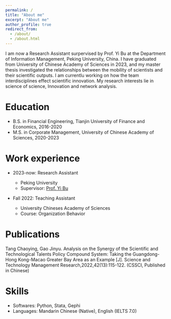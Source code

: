 ```yaml
---
permalink: /
title: "About me"
excerpt: "About me"
author_profile: true
redirect_from: 
  - /about/
  - /about.html
---
```


I am now a Research Assistant surpervised by Prof. Yi Bu at the Department of Information Management, Peking University, China. I have graduated from University of Chinese Academy of Sciences in 2023, and my master thesis investigated the relationships between the mobility of scientists and their scientific outputs. I am currentlu working on how the team interdisciplines effect scientific innovation. My research interests lie in science of science, Innovation and network analysis.

Education
======
* B.S. in Financial Engineering, Tianjin University of Finance and Economics, 2016-2020
* M.S. in Corporate Management, University of Chinese Academy of Sciences, 2020-2023

Work experience
======
* 2023-now: Research Assistant
  * Peking University
  * Supervisor: [Prof. Yi Bu](https://buyi08.wixsite.com/yi-bu)

* Fall 2022: Teaching Assistant
  * University Chineses Academy of Sciences
  * Course: Organization Behavior

Publications
======
Tang Chaoying, Gao Jinyu. Analysis on the Synergy of the Scientific and Technological Talents Policy Compound System: Taking the Guangdong-Hong Kong-Macao Greater Bay Area as an Example [J]. Science and Technology Management Research,2022,42(13):115-122. (CSSCI, Published in Chinese)

Skills
======
* Softwares: Python, Stata, Gephi
* Languages: Mandarin Chinese (Native), English (IELTS 7.0)




